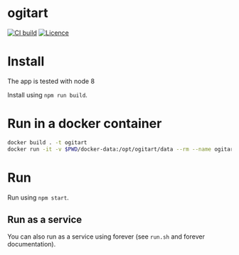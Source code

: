 # ogitart

[![CI build](https://travis-ci.org/jbruggem/ogitart.svg?branch=master)](https://travis-ci.org/jbruggem/ogitart)
[![Licence](https://img.shields.io/github/license/jbruggem/ogitart.svg?maxAge=2592000)](https://github.com/jbruggem/ogitart/blob/master/LICENSE)

# Install

The app is tested with node 8

Install using `npm run build`.

# Run in a docker container

```bash
docker build . -t ogitart
docker run -it -v $PWD/docker-data:/opt/ogitart/data --rm --name ogitart -p 127.0.0.1:8547:8547 ogitart
```

# Run

Run using `npm start`.

## Run as a service

You can also run as a service using forever (see `run.sh` and forever documentation).
